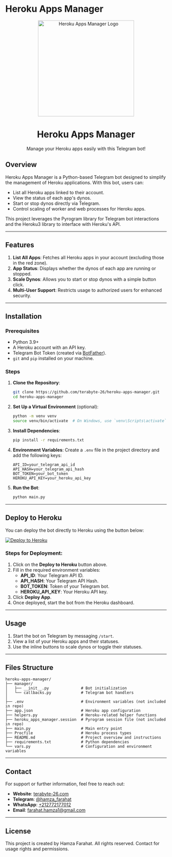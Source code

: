 # Heroku Apps Manager

<p align="center">
  <img src="https://i.imgur.com/LqyVINf_d.webp?maxwidth=760&fidelity=grand" alt="Heroku Apps Manager Logo" width="300" />
</p>

<h1 align="center">Heroku Apps Manager</h1>

<p align="center">
  Manage your Heroku apps easily with this Telegram bot!
</p>

## Overview
Heroku Apps Manager is a Python-based Telegram bot designed to simplify the management of Heroku applications. With this bot, users can:

- List all Heroku apps linked to their account.
- View the status of each app's dynos.
- Start or stop dynos directly via Telegram.
- Control scaling of worker and web processes for Heroku apps.

This project leverages the Pyrogram library for Telegram bot interactions and the Heroku3 library to interface with Heroku's API.

---

## Features
1. **List All Apps**: Fetches all Heroku apps in your account (excluding those in the red zone).
2. **App Status**: Displays whether the dynos of each app are running or stopped.
3. **Scale Dynos**: Allows you to start or stop dynos with a simple button click.
4. **Multi-User Support**: Restricts usage to authorized users for enhanced security.

---

## Installation

### Prerequisites
- Python 3.9+
- A Heroku account with an API key.
- Telegram Bot Token (created via [BotFather](https://t.me/botfather)).
- `git` and `pip` installed on your machine.

### Steps
1. **Clone the Repository**:
   ```bash
   git clone https://github.com/terabyte-26/heroku-apps-manager.git
   cd heroku-apps-manager
   ```

2. **Set Up a Virtual Environment** (optional):
   ```bash
   python -m venv venv
   source venv/bin/activate  # On Windows, use `venv\Scripts\activate`
   ```

3. **Install Dependencies**:
   ```bash
   pip install -r requirements.txt
   ```

4. **Environment Variables**:
   Create a `.env` file in the project directory and add the following keys:
   ```env
   API_ID=your_telegram_api_id
   API_HASH=your_telegram_api_hash
   BOT_TOKEN=your_bot_token
   HEROKU_API_KEY=your_heroku_api_key
   ```

5. **Run the Bot**:
   ```bash
   python main.py
   ```

---

## Deploy to Heroku
You can deploy the bot directly to Heroku using the button below:

[![Deploy to Heroku](https://www.herokucdn.com/deploy/button.png)](https://www.heroku.com/deploy/?template=https://github.com/terabyte-26/heroku-apps-manager)
### Steps for Deployment:
1. Click on the **Deploy to Heroku** button above.
2. Fill in the required environment variables:
   - **API_ID**: Your Telegram API ID.
   - **API_HASH**: Your Telegram API Hash.
   - **BOT_TOKEN**: Token of your Telegram bot.
   - **HEROKU_API_KEY**: Your Heroku API key.
3. Click **Deploy App**.
4. Once deployed, start the bot from the Heroku dashboard.

---

## Usage
1. Start the bot on Telegram by messaging `/start`.
2. View a list of your Heroku apps and their statuses.
3. Use the inline buttons to scale dynos or toggle their statuses.

---

## Files Structure
```
heroku-apps-manager/
├── manager/
│   ├── __init__.py              # Bot initialization
│   └── callbacks.py             # Telegram bot handlers
│
├── .env                         # Environment variables (not included in repo)
├── app.json                     # Heroku app configuration
├── helpers.py                   # Heroku-related helper functions
├── heroku_apps_manager.session  # Pyrogram session file (not included in repo)
├── main.py                      # Main entry point
├── Procfile                     # Heroku process types
├── README.md                    # Project overview and instructions
├── requirements.txt             # Python dependencies
└── vars.py                      # Configuration and environment variables
```

---

## Contact
For support or further information, feel free to reach out:

- **Website**: [terabyte-26.com](https://terabyte-26.com/quick-links/)
- **Telegram**: [@hamza_farahat](https://t.me/hamza_farahat)
- **WhatsApp**: [+212772177012](https://wa.me/212772177012)
- **Email**: [farahat.hamza1@gmail.com](mailto:farahat.hamza1@gmail.com)

---

## License
This project is created by Hamza Farahat. All rights reserved. Contact for usage rights and permissions.

